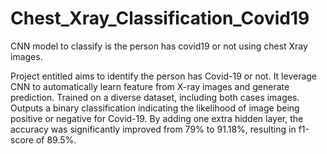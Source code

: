 # Chest_Xray_Classification_Covid19
CNN model to classify is the person has covid19 or not using chest Xray images.
 
Project entitled aims to identify the person has Covid-19 or not. It leverage CNN to automatically learn 
feature from X-ray images and generate prediction.
Trained on a diverse dataset, including both cases images.
Outputs a binary classification indicating the likelihood of image being positive or negative for Covid-19.
By adding one extra hidden layer, the accuracy was significantly improved from 79% to 91.18%, resulting in f1-score of 89.5%.
